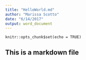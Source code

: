 ```yaml
---
title: "HelloWorld.md"
author: "Marissa Scotto"
date: "6/14/2017"
output: word_document
---
```


```{r setup, include=FALSE}
knitr::opts_chunk$set(echo = TRUE)
```

## This is a markdown file

